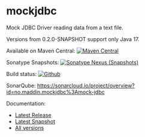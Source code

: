 # mockjdbc
Mock JDBC Driver reading data from a text file.

Versions from 0.2.0-SNAPSHOT support only Java 17.

Available on Maven Central: [![Maven Central](https://img.shields.io/maven-central/v/no.maddin.mockjdbc/mock-jdbc.svg?style=plastic)](http://search.maven.org/#search%7Cga%7C1%7Ca%3A%22mock-jdbc%22%20g%3A%22no.maddin.mockjdbc%22)

Sonatype Snapshots: [![Sonatype Nexus (Snapshots)](https://img.shields.io/nexus/s/https/oss.sonatype.org/no.maddin.mockjdbc/mock-jdbc.svg?style=plastic)](https://oss.sonatype.org/#nexus-search;gav~no.maddin.mockjdbc~mock-jdbc~~~)

Build status: [![Github](https://github.com/maddingo/mockjdbc/actions/workflows/maven-publish.yml/badge.svg?branch=master)](https://github.com/maddingo/mockjdbc/actions/workflows/maven-publish.yml?query=branch%3Amaster+)

SonarQube: https://sonarcloud.io/project/overview?id=no.maddin.mockjdbc%3Amock-jdbc

Documentation: 
- [Latest Release](https://maddingo.github.io/mockjdbc/site/0.1.5)
- [Latest Snapshot](https://maddingo.github.io/mockjdbc/site/0.2.1-SNAPSHOT)
- [All versions](https://maddingo.github.io/mockjdbc/)
